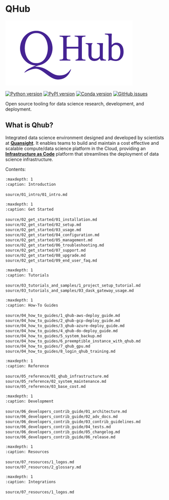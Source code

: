 # QHub
![quansight_logo](source/meta_images/qhub_logo.png)

[![Python version](https://img.shields.io/badge/python-3.6%20%7C%203.7%20%7C%203.8-blue.svg)](https://pypi.org/project/qhub/)
[![PyPI version](https://badge.fury.io/py/qhub.svg)](https://badge.fury.io/py/qhub)
[![Conda version](https://img.shields.io/badge/conda--forge-v0.3.0-%234f28a8)](https://anaconda.org/conda-forge/qhub)
[![GitHub issues](https://img.shields.io/github/issues/quansight/qhub?style=plastic)](https://github.com/Quansight/qhub/issues/new/choose)


Open source tooling for data science research, development, and deployment.

## What is Qhub?
Integrated data science environment designed and developed by scientists at [**Quansight**](https://www.quansight.com/).
It enables teams to build and maintain a cost effective and scalable compute/data science platform in the Cloud, providing
an [**Infrastructure as Code**](https://en.wikipedia.org/wiki/Infrastructure_as_code) platform that streamlines
the deployment of data science infrastructure.

Contents:

```{toctree}
:maxdepth: 1
:caption: Introduction

source/01_intro/01_intro.md
```

```{toctree}
:maxdepth: 1
:caption: Get Started

source/02_get_started/01_installation.md
source/02_get_started/02_setup.md
source/02_get_started/03_usage.md
source/02_get_started/04_configuration.md
source/02_get_started/05_management.md
source/02_get_started/06_troubleshooting.md
source/02_get_started/07_support.md
source/02_get_started/08_upgrade.md
source/02_get_started/09_end_user_faq.md
```

```{toctree}
:maxdepth: 1
:caption: Tutorials

source/03_tutorials_and_samples/1_project_setup_tutorial.md
source/03_tutorials_and_samples/03_dask_gateway_usage.md
```

```{toctree}
:maxdepth: 1
:caption: How-To Guides

source/04_how_to_guides/1_qhub-aws-deploy_guide.md
source/04_how_to_guides/2_qhub-gcp-deploy_guide.md
source/04_how_to_guides/3_qhub-azure-deploy_guide.md
source/04_how_to_guides/4_qhub-do-deploy_guide.md
source/04_how_to_guides/5_system_backup.md
source/04_how_to_guides/6_preemptible_instance_with_qhub.md
source/04_how_to_guides/7_qhub_gpu.md
source/04_how_to_guides/8_login_qhub_training.md
```

```{toctree}
:maxdepth: 1
:caption: Reference

source/05_reference/01_qhub_infrastructure.md
source/05_reference/02_system_maintenance.md
source/05_reference/03_base_cost.md
```

```{toctree}
:maxdepth: 1
:caption: Development

source/06_developers_contrib_guide/01_architecture.md
source/06_developers_contrib_guide/02_adv_docs.md
source/06_developers_contrib_guide/03_contrib_guidelines.md
source/06_developers_contrib_guide/04_tests.md
source/06_developers_contrib_guide/05_changelog.md
source/06_developers_contrib_guide/06_release.md
```

```{toctree}
:maxdepth: 1
:caption: Resources

source/07_resources/1_logos.md
source/07_resources/2_glossary.md
```

```{toctree}
:maxdepth: 1
:caption: Integrations

source/07_resources/1_logos.md
```
